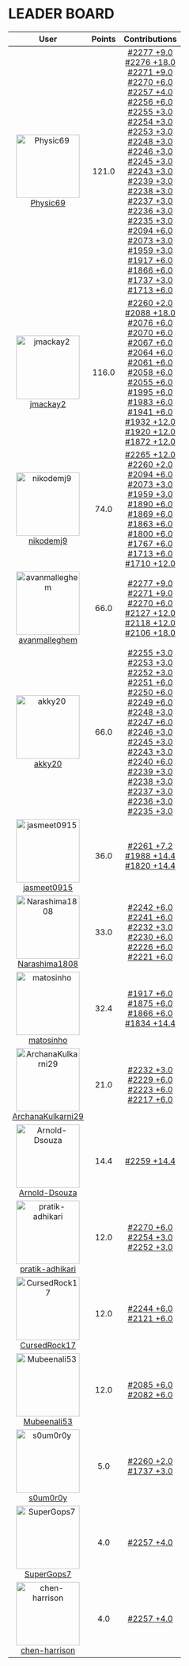 
# **LEADER BOARD**

| **User** | **Points** | **Contributions** |
| :-------: | :------: | :-------: |
| <img src="https://avatars.githubusercontent.com/u/162324988?v=4" alt="Physic69" width="128" height="128"> <br> [Physic69](https://github.com/Physic69) | 121.0  | [#2277 +9.0](https://github.com/gazebosim/gazebo_test_cases/issues/2277#issuecomment-3229843198) <br> [#2276 +18.0](https://github.com/gazebosim/gazebo_test_cases/issues/2276#issuecomment-3230028109) <br> [#2271 +9.0](https://github.com/gazebosim/gazebo_test_cases/issues/2271#issuecomment-3230158952) <br> [#2270 +6.0](https://github.com/gazebosim/gazebo_test_cases/issues/2270#issuecomment-3229888719) <br> [#2257 +4.0](https://github.com/gazebosim/gazebo_test_cases/issues/2257#issuecomment-3229556418) <br> [#2256 +6.0](https://github.com/gazebosim/gazebo_test_cases/issues/2256#issuecomment-3229281585) <br> [#2255 +3.0](https://github.com/gazebosim/gazebo_test_cases/issues/2255#issuecomment-3229521540) <br> [#2254 +3.0](https://github.com/gazebosim/gazebo_test_cases/issues/2254#issuecomment-3229385920) <br> [#2253 +3.0](https://github.com/gazebosim/gazebo_test_cases/issues/2253#issuecomment-3230205896) <br> [#2248 +3.0](https://github.com/gazebosim/gazebo_test_cases/issues/2248#issuecomment-3230841169) <br> [#2246 +3.0](https://github.com/gazebosim/gazebo_test_cases/issues/2246#issuecomment-3231116023) <br> [#2245 +3.0](https://github.com/gazebosim/gazebo_test_cases/issues/2245#issuecomment-3231065427) <br> [#2243 +3.0](https://github.com/gazebosim/gazebo_test_cases/issues/2243#issuecomment-3231049756) <br> [#2239 +3.0](https://github.com/gazebosim/gazebo_test_cases/issues/2239#issuecomment-3230969751) <br> [#2238 +3.0](https://github.com/gazebosim/gazebo_test_cases/issues/2238#issuecomment-3230932863) <br> [#2237 +3.0](https://github.com/gazebosim/gazebo_test_cases/issues/2237#issuecomment-3230888560) <br> [#2236 +3.0](https://github.com/gazebosim/gazebo_test_cases/issues/2236#issuecomment-3230874926) <br> [#2235 +3.0](https://github.com/gazebosim/gazebo_test_cases/issues/2235#issuecomment-3230858822) <br> [#2094 +6.0](https://github.com/gazebosim/gazebo_test_cases/issues/2094#issuecomment-3230249615) <br> [#2073 +3.0](https://github.com/gazebosim/gazebo_test_cases/issues/2073#issuecomment-3230317517) <br> [#1959 +3.0](https://github.com/gazebosim/gazebo_test_cases/issues/1959#issuecomment-3230336722) <br> [#1917 +6.0](https://github.com/gazebosim/gazebo_test_cases/issues/1917#issuecomment-3230481626) <br> [#1866 +6.0](https://github.com/gazebosim/gazebo_test_cases/issues/1866#issuecomment-3230538509) <br> [#1737 +3.0](https://github.com/gazebosim/gazebo_test_cases/issues/1737#issuecomment-3229512315) <br> [#1713 +6.0](https://github.com/gazebosim/gazebo_test_cases/issues/1713#issuecomment-3230448007) <br>  |
| <img src="https://avatars.githubusercontent.com/u/5486901?v=4" alt="jmackay2" width="128" height="128"> <br> [jmackay2](https://github.com/jmackay2) | 116.0  | [#2260 +2.0](https://github.com/gazebosim/gazebo_test_cases/issues/2260#issuecomment-3228474649) <br> [#2088 +18.0](https://github.com/gazebosim/gazebo_test_cases/issues/2088#issuecomment-3231493229) <br> [#2076 +6.0](https://github.com/gazebosim/gazebo_test_cases/issues/2076#issuecomment-3231549568) <br> [#2070 +6.0](https://github.com/gazebosim/gazebo_test_cases/issues/2070#issuecomment-3229734436) <br> [#2067 +6.0](https://github.com/gazebosim/gazebo_test_cases/issues/2067#issuecomment-3229742612) <br> [#2064 +6.0](https://github.com/gazebosim/gazebo_test_cases/issues/2064#issuecomment-3229755515) <br> [#2061 +6.0](https://github.com/gazebosim/gazebo_test_cases/issues/2061#issuecomment-3231561658) <br> [#2058 +6.0](https://github.com/gazebosim/gazebo_test_cases/issues/2058#issuecomment-3230103651) <br> [#2055 +6.0](https://github.com/gazebosim/gazebo_test_cases/issues/2055#issuecomment-3231573390) <br> [#1995 +6.0](https://github.com/gazebosim/gazebo_test_cases/issues/1995#issuecomment-3231596007) <br> [#1983 +6.0](https://github.com/gazebosim/gazebo_test_cases/issues/1983#issuecomment-3231613085) <br> [#1941 +6.0](https://github.com/gazebosim/gazebo_test_cases/issues/1941#issuecomment-3229776164) <br> [#1932 +12.0](https://github.com/gazebosim/gazebo_test_cases/issues/1932#issuecomment-3231632724) <br> [#1920 +12.0](https://github.com/gazebosim/gazebo_test_cases/issues/1920#issuecomment-3229837955) <br> [#1872 +12.0](https://github.com/gazebosim/gazebo_test_cases/issues/1872#issuecomment-3231686135) <br>  |
| <img src="https://avatars.githubusercontent.com/u/54469384?v=4" alt="nikodemj9" width="128" height="128"> <br> [nikodemj9](https://github.com/nikodemj9) | 74.0  | [#2265 +12.0](https://github.com/gazebosim/gazebo_test_cases/issues/2265#issuecomment-3229628810) <br> [#2260 +2.0](https://github.com/gazebosim/gazebo_test_cases/issues/2260#issuecomment-3229045478) <br> [#2094 +6.0](https://github.com/gazebosim/gazebo_test_cases/issues/2094#issuecomment-3229643975) <br> [#2073 +3.0](https://github.com/gazebosim/gazebo_test_cases/issues/2073#issuecomment-3229658177) <br> [#1959 +3.0](https://github.com/gazebosim/gazebo_test_cases/issues/1959#issuecomment-3229313164) <br> [#1890 +6.0](https://github.com/gazebosim/gazebo_test_cases/issues/1890#issuecomment-3229287415) <br> [#1869 +6.0](https://github.com/gazebosim/gazebo_test_cases/issues/1869#issuecomment-3229270333) <br> [#1863 +6.0](https://github.com/gazebosim/gazebo_test_cases/issues/1863#issuecomment-3229236220) <br> [#1800 +6.0](https://github.com/gazebosim/gazebo_test_cases/issues/1800#issuecomment-3229255504) <br> [#1767 +6.0](https://github.com/gazebosim/gazebo_test_cases/issues/1767#issuecomment-3229247645) <br> [#1713 +6.0](https://github.com/gazebosim/gazebo_test_cases/issues/1713#issuecomment-3229335768) <br> [#1710 +12.0](https://github.com/gazebosim/gazebo_test_cases/issues/1710#issuecomment-3229143193) <br>  |
| <img src="https://avatars.githubusercontent.com/u/7413624?v=4" alt="avanmalleghem" width="128" height="128"> <br> [avanmalleghem](https://github.com/avanmalleghem) | 66.0  | [#2277 +9.0](https://github.com/gazebosim/gazebo_test_cases/issues/2277#issuecomment-3231971797) <br> [#2271 +9.0](https://github.com/gazebosim/gazebo_test_cases/issues/2271#issuecomment-3232013675) <br> [#2270 +6.0](https://github.com/gazebosim/gazebo_test_cases/issues/2270#issuecomment-3232038319) <br> [#2127 +12.0](https://github.com/gazebosim/gazebo_test_cases/issues/2127#issuecomment-3232158539) <br> [#2118 +12.0](https://github.com/gazebosim/gazebo_test_cases/issues/2118#issuecomment-3232128385) <br> [#2106 +18.0](https://github.com/gazebosim/gazebo_test_cases/issues/2106#issuecomment-3232103667) <br>  |
| <img src="https://avatars.githubusercontent.com/u/126786356?v=4" alt="akky20" width="128" height="128"> <br> [akky20](https://github.com/akky20) | 66.0  | [#2255 +3.0](https://github.com/gazebosim/gazebo_test_cases/issues/2255#issuecomment-3229346862) <br> [#2253 +3.0](https://github.com/gazebosim/gazebo_test_cases/issues/2253#issuecomment-3229373239) <br> [#2252 +3.0](https://github.com/gazebosim/gazebo_test_cases/issues/2252#issuecomment-3229472983) <br> [#2251 +6.0](https://github.com/gazebosim/gazebo_test_cases/issues/2251#issuecomment-3229388259) <br> [#2250 +6.0](https://github.com/gazebosim/gazebo_test_cases/issues/2250#issuecomment-3229408255) <br> [#2249 +6.0](https://github.com/gazebosim/gazebo_test_cases/issues/2249#issuecomment-3229490293) <br> [#2248 +3.0](https://github.com/gazebosim/gazebo_test_cases/issues/2248#issuecomment-3229423128) <br> [#2247 +6.0](https://github.com/gazebosim/gazebo_test_cases/issues/2247#issuecomment-3232191323) <br> [#2246 +3.0](https://github.com/gazebosim/gazebo_test_cases/issues/2246#issuecomment-3229435262) <br> [#2245 +3.0](https://github.com/gazebosim/gazebo_test_cases/issues/2245#issuecomment-3229501886) <br> [#2243 +3.0](https://github.com/gazebosim/gazebo_test_cases/issues/2243#issuecomment-3229515652) <br> [#2240 +6.0](https://github.com/gazebosim/gazebo_test_cases/issues/2240#issuecomment-3229558923) <br> [#2239 +3.0](https://github.com/gazebosim/gazebo_test_cases/issues/2239#issuecomment-3229520429) <br> [#2238 +3.0](https://github.com/gazebosim/gazebo_test_cases/issues/2238#issuecomment-3229530934) <br> [#2237 +3.0](https://github.com/gazebosim/gazebo_test_cases/issues/2237#issuecomment-3229540438) <br> [#2236 +3.0](https://github.com/gazebosim/gazebo_test_cases/issues/2236#issuecomment-3229569391) <br> [#2235 +3.0](https://github.com/gazebosim/gazebo_test_cases/issues/2235#issuecomment-3229562003) <br>  |
| <img src="https://avatars.githubusercontent.com/u/23265149?v=4" alt="jasmeet0915" width="128" height="128"> <br> [jasmeet0915](https://github.com/jasmeet0915) | 36.0  | [#2261 +7.2](https://github.com/gazebosim/gazebo_test_cases/issues/2261#issuecomment-3229491231) <br> [#1988 +14.4](https://github.com/gazebosim/gazebo_test_cases/issues/1988#issuecomment-3232000810) <br> [#1820 +14.4](https://github.com/gazebosim/gazebo_test_cases/issues/1820#issuecomment-3229861557) <br>  |
| <img src="https://avatars.githubusercontent.com/u/204998127?v=4" alt="Narashima1808" width="128" height="128"> <br> [Narashima1808](https://github.com/Narashima1808) | 33.0  | [#2242 +6.0](https://github.com/gazebosim/gazebo_test_cases/issues/2242#issuecomment-3231928738) <br> [#2241 +6.0](https://github.com/gazebosim/gazebo_test_cases/issues/2241#issuecomment-3229989407) <br> [#2232 +3.0](https://github.com/gazebosim/gazebo_test_cases/issues/2232#issuecomment-3229842325) <br> [#2230 +6.0](https://github.com/gazebosim/gazebo_test_cases/issues/2230#issuecomment-3229871691) <br> [#2226 +6.0](https://github.com/gazebosim/gazebo_test_cases/issues/2226#issuecomment-3229897700) <br> [#2221 +6.0](https://github.com/gazebosim/gazebo_test_cases/issues/2221#issuecomment-3231959844) <br>  |
| <img src="https://avatars.githubusercontent.com/u/40249250?v=4" alt="matosinho" width="128" height="128"> <br> [matosinho](https://github.com/matosinho) | 32.4  | [#1917 +6.0](https://github.com/gazebosim/gazebo_test_cases/issues/1917#issuecomment-3229574917) <br> [#1875 +6.0](https://github.com/gazebosim/gazebo_test_cases/issues/1875#issuecomment-3229611857) <br> [#1866 +6.0](https://github.com/gazebosim/gazebo_test_cases/issues/1866#issuecomment-3229639116) <br> [#1834 +14.4](https://github.com/gazebosim/gazebo_test_cases/issues/1834#issuecomment-3228992502) <br>  |
| <img src="https://avatars.githubusercontent.com/u/161116503?v=4" alt="ArchanaKulkarni29" width="128" height="128"> <br> [ArchanaKulkarni29](https://github.com/ArchanaKulkarni29) | 21.0  | [#2232 +3.0](https://github.com/gazebosim/gazebo_test_cases/issues/2232#issuecomment-3229845248) <br> [#2229 +6.0](https://github.com/gazebosim/gazebo_test_cases/issues/2229#issuecomment-3229998042) <br> [#2223 +6.0](https://github.com/gazebosim/gazebo_test_cases/issues/2223#issuecomment-3230075319) <br> [#2217 +6.0](https://github.com/gazebosim/gazebo_test_cases/issues/2217#issuecomment-3229925035) <br>  |
| <img src="https://avatars.githubusercontent.com/u/71880369?v=4" alt="Arnold-Dsouza" width="128" height="128"> <br> [Arnold-Dsouza](https://github.com/Arnold-Dsouza) | 14.4  | [#2259 +14.4](https://github.com/gazebosim/gazebo_test_cases/issues/2259#issuecomment-3229295237) <br>  |
| <img src="https://avatars.githubusercontent.com/u/106218485?v=4" alt="pratik-adhikari" width="128" height="128"> <br> [pratik-adhikari](https://github.com/pratik-adhikari) | 12.0  | [#2270 +6.0](https://github.com/gazebosim/gazebo_test_cases/issues/2270#issuecomment-3232179210) <br> [#2254 +3.0](https://github.com/gazebosim/gazebo_test_cases/issues/2254#issuecomment-3229105924) <br> [#2252 +3.0](https://github.com/gazebosim/gazebo_test_cases/issues/2252#issuecomment-3229497518) <br>  |
| <img src="https://avatars.githubusercontent.com/u/82680922?v=4" alt="CursedRock17" width="128" height="128"> <br> [CursedRock17](https://github.com/CursedRock17) | 12.0  | [#2244 +6.0](https://github.com/gazebosim/gazebo_test_cases/issues/2244#issuecomment-3230703599) <br> [#2121 +6.0](https://github.com/gazebosim/gazebo_test_cases/issues/2121#issuecomment-3230786483) <br>  |
| <img src="https://avatars.githubusercontent.com/u/95215270?v=4" alt="Mubeenali53" width="128" height="128"> <br> [Mubeenali53](https://github.com/Mubeenali53) | 12.0  | [#2085 +6.0](https://github.com/gazebosim/gazebo_test_cases/issues/2085#issuecomment-3229467455) <br> [#2082 +6.0](https://github.com/gazebosim/gazebo_test_cases/issues/2082#issuecomment-3229512500) <br>  |
| <img src="https://avatars.githubusercontent.com/u/75070782?v=4" alt="s0um0r0y" width="128" height="128"> <br> [s0um0r0y](https://github.com/s0um0r0y) | 5.0  | [#2260 +2.0](https://github.com/gazebosim/gazebo_test_cases/issues/2260#issuecomment-3229020406) <br> [#1737 +3.0](https://github.com/gazebosim/gazebo_test_cases/issues/1737#issuecomment-3229114793) <br>  |
| <img src="https://avatars.githubusercontent.com/u/43175555?v=4" alt="SuperGops7" width="128" height="128"> <br> [SuperGops7](https://github.com/SuperGops7) | 4.0  | [#2257 +4.0](https://github.com/gazebosim/gazebo_test_cases/issues/2257#issuecomment-3231652580) <br>  |
| <img src="https://avatars.githubusercontent.com/u/18173602?v=4" alt="chen-harrison" width="128" height="128"> <br> [chen-harrison](https://github.com/chen-harrison) | 4.0  | [#2257 +4.0](https://github.com/gazebosim/gazebo_test_cases/issues/2257#issuecomment-3231934849) <br>  |
